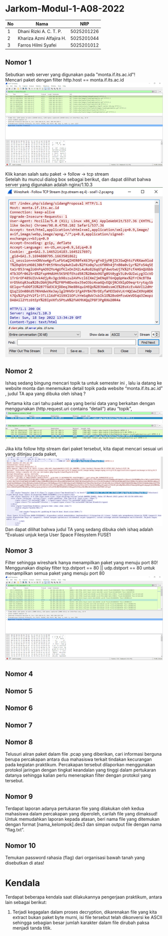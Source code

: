 # Jarkom-Modul-1-A08-2022

| **No** | **Nama**                   | **NRP**    |
| ------ | -------------------------- | ---------- |
| 1      | Dhani Rizki A. C. T. P.    | 5025201226 |
| 2      | Khariza Azmi Alfajira H.   | 5025201044 |
| 3      | Farros Hilmi Syafei        | 5025201012 |


## **Nomor 1**
Sebutkan web server yang digunakan pada "monta.if.its.ac.id"! <br>
Mencari paket dengan filter http.host == monta.if.its.ac.id <br>
![alt text](https://github.com/farroshsy/Jarkom-Modul-1-A08-2022/blob/main/assets%20modul%201/No.1/1a.png) <br>

Klik kanan salah satu paket → follow → tcp stream <br>
Setelah itu muncul dialog box sebagai berikut, dan dapat dilihat bahwa server yang digunakan adalah nginx/1.10.3 <br>
![alt text](https://github.com/farroshsy/Jarkom-Modul-1-A08-2022/blob/main/assets%20modul%201/No.1/1b.png) <br>


## **Nomor 2**
Ishaq sedang bingung mencari topik ta untuk semester ini , lalu ia datang ke website monta dan menemukan detail topik pada website “monta.if.its.ac.id” , judul TA apa yang dibuka oleh ishaq ? <br>

Pertama kita cari tahu paket apa yang berisi data yang berkaitan dengan menggunakan (http.request.uri contains “detail”) atau “topik”, <br>
![alt text](https://github.com/farroshsy/Jarkom-Modul-1-A08-2022/blob/main/assets%20modul%201/No.2/2a.png) <br>
![alt text](https://github.com/farroshsy/Jarkom-Modul-1-A08-2022/blob/main/assets%20modul%201/No.2/2b.png) <br>

Jika kita follow http stream dari paket tersebut, kita dapat mencari sesuai uri yang ditinjau pada paket, <br>
![alt text](https://github.com/farroshsy/Jarkom-Modul-1-A08-2022/blob/main/assets%20modul%201/No.2/2c.png) <br>
![alt text](https://github.com/farroshsy/Jarkom-Modul-1-A08-2022/blob/main/assets%20modul%201/No.2/2d.png) <br>
Dan dapat dilihat bahwa judul TA yang sedang dibuka oleh ishaq adalah “Evaluasi unjuk kerja User Space Filesystem FUSE1 <br>

## **Nomor 3**
Filter sehingga wireshark hanya menampilkan paket yang menuju port 80! <br>
Menggunakan display filter tcp.dstport == 80 || udp.dstport == 80 untuk menampilkan semua paket yang menuju port 80 <br>
![alt text](https://github.com/farroshsy/Jarkom-Modul-1-A08-2022/blob/main/assets%20modul%201/No.3/3.png) <br>

## **Nomor 4**

## **Nomor 5**

## **Nomor 6**

## **Nomor 7**

## **Nomor 8**
Telusuri aliran paket dalam file .pcap yang diberikan, cari informasi berguna berupa percakapan antara dua mahasiswa terkait tindakan kecurangan pada kegiatan praktikum. Percakapan tersebut dilaporkan menggunakan protokol jaringan dengan tingkat keandalan yang tinggi dalam pertukaran datanya sehingga kalian perlu menerapkan filter dengan protokol yang tersebut.


## **Nomor 9**
Terdapat laporan adanya pertukaran file yang dilakukan oleh kedua mahasiswa dalam percakapan yang diperoleh, carilah file yang dimaksud! Untuk memudahkan laporan kepada atasan, beri nama file yang ditemukan dengan format [nama_kelompok].des3 dan simpan output file dengan nama “flag.txt”.


## **Nomor 10**
Temukan password rahasia (flag) dari organisasi bawah tanah yang disebutkan di atas!


# **Kendala**

Terdapat beberapa kendala saat dilakukannya pengerjaan praktikum, antara lain sebagai berikut:
1. Terjadi kegagalan dalam proses decryption, dikarenakan file yang kita extract bukan paket byte murni, isi file tersebut telah dikonversi ke ASCII sehingga sebagian besar jumlah karakter dalam file dirubah paksa menjadi tanda titik.







	
